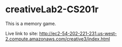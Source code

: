 # creativeLab2-CS201r

This is a memory game.

Live link to site: http://ec2-54-202-221-231.us-west-2.compute.amazonaws.com/creative3/index.html
